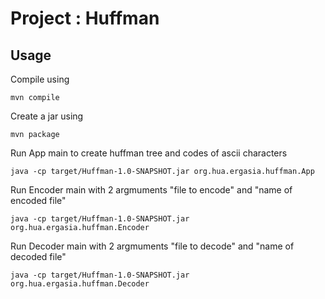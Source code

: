 
# Project : Huffman



## Usage

Compile using 

```
mvn compile
```

Create a jar using 

```
mvn package
```

Run App main to create huffman tree and codes of ascii characters

```
java -cp target/Huffman-1.0-SNAPSHOT.jar org.hua.ergasia.huffman.App
```
Run Encoder main with 2 argmuments  "file to encode" and "name of encoded file"

```
java -cp target/Huffman-1.0-SNAPSHOT.jar org.hua.ergasia.huffman.Encoder
```
Run Decoder main with 2 argmuments  "file to decode" and "name of decoded file"

```
java -cp target/Huffman-1.0-SNAPSHOT.jar org.hua.ergasia.huffman.Decoder
```
